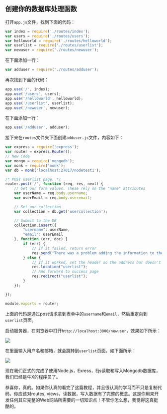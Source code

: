 ## 创建你的数据库处理函数

打开`app.js`文件，找到下面的代码：

```js
var index = require('./routes/index');
var users = require('./routes/users');
var helloworld = require('./routes/helloworld');
var userlist = require('./routes/userlist');
var newuser = require('./routes/newuser');
```

在下面添加一行：

```js
var adduser = require('./routes/adduser');
```

再次找到下面的代码：

```js
app.use('/', index);
app.use('/users', users);
app.use('/helloworld', helloworld);
app.use('/userlist', userlist);
app.use('/newuser', newuser);
```

在下面添加一行：

```js
app.use('/adduser', adduser);
```

接下来在`routes`文件夹下面创建`adduser.js`文件，内容如下：

```js
var express = require('express');
var router = express.Router();
// New Code
var mongo = require('mongodb');
var monk = require('monk');
var db = monk('localhost:27017/nodetest1');

/* POST userlist page. */
router.post('/', function (req, res, next) {
    // Get our form values. These rely on the "name" attributes
    var userName = req.body.username;
    var userEmail = req.body.useremail;

    // Set our collection
    var collection = db.get('usercollection');

    // Submit to the DB
    collection.insert({
        "username": userName,
        "email": userEmail
    }, function (err, doc) {
        if (err) {
            // If it failed, return error
            res.send("There was a problem adding the information to the database.");
        } else {
            // If it worked, set the header so the address bar doesn't still say /adduser
            res.location("userlist");
            // And forward to success page
            res.redirect("userlist");
        }
    });

});

module.exports = router;
```

上面的代码是通过post请求拿到表单中的`username`和`email`，然后重定向到`userlist`页面。

启动服务器，在浏览器中打开`http://localhost:3000/newuser`，效果如下所示：

![](http://om1c35wrq.bkt.clouddn.com/newuser.png)

在里面输入用户名和邮箱，就会跳转到`userlist`页面，如下面所示：

![](http://om1c35wrq.bkt.clouddn.com/userlist.png)


现在我们正式的完成了使用Node.js，Exress，Ejs读取和写入Mongodb数据库，我们已经是牛X的程序员了。

恭喜你，真的。如果你认真的看完了这篇教程，并且很认真的学习而不只是复制代码，你应该对routes, views，读数据，写入数据有了完整的概念。这是你用来开发任何其它完整的Web网站所需要的一切知识点！不管你怎么想，我觉得这真挺酷的。